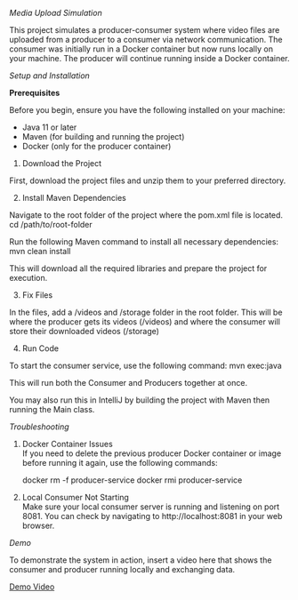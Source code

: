 *Media Upload Simulation*

This project simulates a producer-consumer system where video files are uploaded from a producer to a consumer via network communication. The consumer was initially run in a Docker container but now runs locally on your machine. The producer will continue running inside a Docker container.

*Setup and Installation*

**Prerequisites**

Before you begin, ensure you have the following installed on your machine:

- Java 11 or later
- Maven (for building and running the project)
- Docker (only for the producer container)

1. Download the Project

First, download the project files and unzip them to your preferred directory.

2. Install Maven Dependencies

Navigate to the root folder of the project where the pom.xml file is located.
cd /path/to/root-folder

Run the following Maven command to install all necessary dependencies:
mvn clean install

This will download all the required libraries and prepare the project for execution.

3. Fix Files

In the files, add a /videos and /storage folder in the root folder. This will be where the producer gets its videos (/videos) and where the consumer will store their downloaded videos (/storage)

4. Run Code 

To start the consumer service, use the following command:
mvn exec:java

This will run both the Consumer and Producers together at once.

You may also run this in IntelliJ by building the project with Maven then running the Main class.

*Troubleshooting*

1. Docker Container Issues  
   If you need to delete the previous producer Docker container or image before running it again, use the following commands:

   docker rm -f producer-service
   docker rmi producer-service

2. Local Consumer Not Starting  
   Make sure your local consumer server is running and listening on port 8081. You can check by navigating to http://localhost:8081 in your web browser.

*Demo*

To demonstrate the system in action, insert a video here that shows the consumer and producer running locally and exchanging data.

[Demo Video](https://drive.google.com/file/d/1tMi9zZUYZpvt-4nBOfAMlMvxNVtItTmL/view?usp=sharing)
